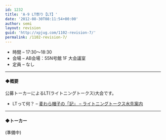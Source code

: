 ```yaml
---
id: 1232
title: 'A-9 LT祭り【LT】'
date: '2012-08-30T08:11:54+00:00'
author: semi
layout: revision
guid: 'http://xpjug.com/1102-revision-7/'
permalink: /1102-revision-7/
---
```


- 時間 – 17:30〜18:30
- 会場 – AB会場：55N号館 1F 大会議室
- 定員 – なし

---

#### ◆概要

公募トーカーによるLT(ライトニングトークス)大会です。

- LTって何？ – [麦わら帽子の「記」 – ライトニングトークス水先案内](http://mugiwara.jp/ki2/wifky.pl?p=LTGuide)

---

#### ◆トーカー

(準備中)